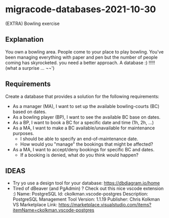 # migracode-databases-2021-10-30

(EXTRA) Bowling exercise

## Explanation

You own a bowling area. People come to your place to play bowling. You've been managing everything with paper and pen but the number of people coming has skyrocketed. you need a better approach.
A database :) !!!!! (what a surprise ... ¬¬')

## Requirements

Create a database that provides a solution for the following requirements:

- As a manager (MA), I want to set up the available bowling-courts (BC) based on dates.
- As a bowling player (BP), I want to see the available BC base on dates.
- As a BP, I want to book a BC for a specific date and time (1h, 2h, ...)
- As a MA, I want to make a BC available/unavailable for maintenance purposes.
  - I should be able to specify an end-of-maintenance date.
  - How would you "manage" the bookings that might be affected?
- As a MA, I want to accept/deny bookings for specific BC and dates.
  - If a booking is denied, what do you think would happen?

## IDEAS

- Try yo use a design tool for your database: https://dbdiagram.io/home
- Tired of dBeaver (and PgAdmin) ? Check out this nice vscode extension :)
  Name: PostgreSQL
  Id: ckolkman.vscode-postgres
  Description: PostgreSQL Management Tool
  Version: 1.1.19
  Publisher: Chris Kolkman
  VS Marketplace Link: https://marketplace.visualstudio.com/items?itemName=ckolkman.vscode-postgres
